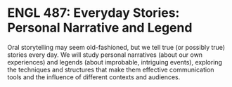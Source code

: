 # ENGL 487: Everyday Stories: Personal Narrative and Legend

Oral storytelling may seem old-fashioned, but we tell true (or possibly true) stories every day. We will study personal narratives (about our own experiences) and legends (about improbable, intriguing events), exploring the techniques and structures that make them effective communication tools and the influence of different contexts and audiences.